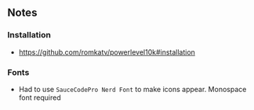 ## Notes
### Installation
- https://github.com/romkatv/powerlevel10k#installation


### Fonts
- Had to use `SauceCodePro Nerd Font` to make icons appear. Monospace font required
